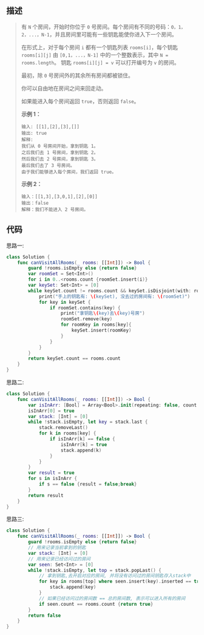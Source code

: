 ## 描述

> 有 `N` 个房间，开始时你位于 `0` 号房间。每个房间有不同的号码：`0，1，2，...，N-1`，并且房间里可能有一些钥匙能使你进入下一个房间。
>
> 在形式上，对于每个房间 `i` 都有一个钥匙列表 `rooms[i]`，每个钥匙 `rooms[i][j]` 由 `[0,1，...，N-1]` 中的一个整数表示，其中 `N = rooms.length`。 钥匙 `rooms[i][j] = v` 可以打开编号为 `v` 的房间。
>
> 最初，除 `0` 号房间外的其余所有房间都被锁住。
>
> 你可以自由地在房间之间来回走动。
>
> 如果能进入每个房间返回 `true`，否则返回 `false`。
>
> **示例 1：**
>
> ```
> 输入: [[1],[2],[3],[]]
> 输出: true
> 解释:  
> 我们从 0 号房间开始，拿到钥匙 1。
> 之后我们去 1 号房间，拿到钥匙 2。
> 然后我们去 2 号房间，拿到钥匙 3。
> 最后我们去了 3 号房间。
> 由于我们能够进入每个房间，我们返回 true。
> ```
>
> **示例 2：**
>
> ```
> 输入：[[1,3],[3,0,1],[2],[0]]
> 输出：false
> 解释：我们不能进入 2 号房间。
> ```

## 代码

思路一:

```swift
class Solution {
    func canVisitAllRooms(_ rooms: [[Int]]) -> Bool {
        guard !rooms.isEmpty else {return false}
        var roomSet = Set<Int>()
        for i in 0..<rooms.count {roomSet.insert(i)}
        var keySet: Set<Int> = [0]
        while keySet.count != rooms.count && keySet.isDisjoint(with: roomSet) == false {
            print("手上的钥匙有: \(keySet), 没去过的房间有: \(roomSet)")
            for key in keySet {
                if roomSet.contains(key) {
                    print("拿钥匙\(key)去\(key)号房")
                    roomSet.remove(key)
                    for roomKey in rooms[key]{
                        keySet.insert(roomKey)
                    }
                }
            }
        }
        return keySet.count == rooms.count
    }
}
```

思路二:

```swift
class Solution {
    func canVisitAllRooms(_ rooms: [[Int]]) -> Bool {
        var isInArr: [Bool] = Array<Bool>.init(repeating: false, count: rooms.count)
        isInArr[0] = true
        var stack: [Int] = [0]
        while !stack.isEmpty, let key = stack.last {
            stack.removeLast()
            for k in rooms[key] {
                if isInArr[k] == false {
                    isInArr[k] = true
                    stack.append(k)
                }
            }
        }
        var result = true
        for s in isInArr {
            if s == false {result = false;break}
        }
        return result
    }
}
```

思路三:

```swift
class Solution {
    func canVisitAllRooms(_ rooms: [[Int]]) -> Bool {
      	guard !rooms.isEmpty else {return false}
      	// 用来记录当前拿到的钥匙
        var stack: [Int] = [0]
      	// 用来记录已经访问过的房间
        var seen: Set<Int> = [0]
        while !stack.isEmpty, let top = stack.popLast() {
          	// 拿到钥匙,去开启对应的房间, 并将没有访问过的房间钥匙存入stack中
            for key in rooms[top] where seen.insert(key).inserted == true {
                stack.append(key)
            }
          	// 如果已经访问过的房间数 == 总的房间数, 表示可以进入所有的房间
            if seen.count == rooms.count {return true}
        }
        return false
    }
}
```

